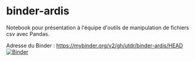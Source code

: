 # binder-ardis
Notebook pour présentation à l'équipe d'outils de manipulation de fichiers csv avec Pandas.

Adresse du Binder : https://mybinder.org/v2/gh/utdr/binder-ardis/HEAD
[![Binder](https://mybinder.org/badge_logo.svg)](https://mybinder.org/v2/gh/utdr/binder-ardis/HEAD)
